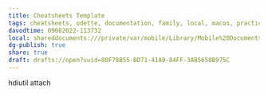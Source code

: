 ```yaml
---
title: Cheatsheets Template
tags: cheatsheets, odette, documentation, family, local, macos, practice
davodtime: 09082022-113732
local: shareddocuments:///private/var/mobile/Library/Mobile%20Documents/iCloud~md~obsidian/Documents/OBSHIDDIAN/drafts/80F78B55-BD71-41A9-84FF-3AB5658B975C.md
dg-publish: true
share: true
draft: drafts://open?uuid=80F78B55-BD71-41A9-84FF-3AB5658B975C
---
```

hdiutil attach
